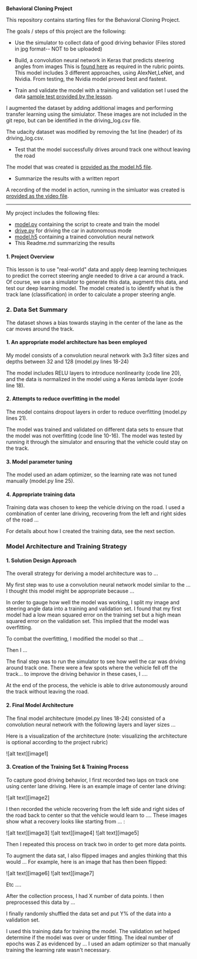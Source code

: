 **Behavioral Cloning Project**

This repository contains starting files for the Behavioral Cloning Project.

The goals / steps of this project are the following:
* Use the simulator to collect data of good driving behavior
(Files stored in jpg format-- NOT to be uploaded)

* Build, a convolution neural network in Keras that predicts steering angles from images
This is [found here](model.py) as required in the rubric points. This model includes 3 different approaches, using AlexNet,LeNet, and Nvidia. From testing, the Nvidia model proved best and fastest.

* Train and validate the model with a training and validation set
I used the data [sample test provided by the lesson](https://d17h27t6h515a5.cloudfront.net/topher/2016/December/584f6edd_data/data.zip).

I augmented the dataset by adding additional images and performing transfer learning using the simiulator. These images are not included in the git repo, but can be identified in the driving_log.csv file.

The udacity dataset was modified by removing the 1st line (header) of its driving_log.csv.

* Test that the model successfully drives around track one without leaving the road

The model that was created is [provided as the model.h5 file](model.h5).

* Summarize the results with a written report

A recording of the model in action, running in the simluator was created is [provided as the video file](video.mp4).

---

My project includes the following files:
* [model.py](model.py) containing the script to create and train the model
* [drive.py](drive.py) for driving the car in autonomous mode
* [model.h5](model.h5) containing a trained convolution neural network 
* This Readme.md summarizing the results

#### 1. Project Overview

This lesson is to use "real-world" data and apply deep learning techniques to predict the correct steering angle needed to drive a car around a track. Of course, we use a simulator to generate this data, augment this data, and test our deep learning model. The model created is to identify what is the track lane (classification) in order to calculate a proper steering angle.

### 2. Data Set Summary

The dataset shows a bias towards staying in the center of the lane as the car moves around the track. 






#### 1. An appropriate model architecture has been employed

My model consists of a convolution neural network with 3x3 filter sizes and depths between 32 and 128 (model.py lines 18-24) 

The model includes RELU layers to introduce nonlinearity (code line 20), and the data is normalized in the model using a Keras lambda layer (code line 18). 

#### 2. Attempts to reduce overfitting in the model

The model contains dropout layers in order to reduce overfitting (model.py lines 21). 

The model was trained and validated on different data sets to ensure that the model was not overfitting (code line 10-16). The model was tested by running it through the simulator and ensuring that the vehicle could stay on the track.

#### 3. Model parameter tuning

The model used an adam optimizer, so the learning rate was not tuned manually (model.py line 25).

#### 4. Appropriate training data

Training data was chosen to keep the vehicle driving on the road. I used a combination of center lane driving, recovering from the left and right sides of the road ... 

For details about how I created the training data, see the next section. 

### Model Architecture and Training Strategy

#### 1. Solution Design Approach

The overall strategy for deriving a model architecture was to ...

My first step was to use a convolution neural network model similar to the ... I thought this model might be appropriate because ...

In order to gauge how well the model was working, I split my image and steering angle data into a training and validation set. I found that my first model had a low mean squared error on the training set but a high mean squared error on the validation set. This implied that the model was overfitting. 

To combat the overfitting, I modified the model so that ...

Then I ... 

The final step was to run the simulator to see how well the car was driving around track one. There were a few spots where the vehicle fell off the track... to improve the driving behavior in these cases, I ....

At the end of the process, the vehicle is able to drive autonomously around the track without leaving the road.

#### 2. Final Model Architecture

The final model architecture (model.py lines 18-24) consisted of a convolution neural network with the following layers and layer sizes ...

Here is a visualization of the architecture (note: visualizing the architecture is optional according to the project rubric)

![alt text][image1]

#### 3. Creation of the Training Set & Training Process

To capture good driving behavior, I first recorded two laps on track one using center lane driving. Here is an example image of center lane driving:

![alt text][image2]

I then recorded the vehicle recovering from the left side and right sides of the road back to center so that the vehicle would learn to .... These images show what a recovery looks like starting from ... :

![alt text][image3]
![alt text][image4]
![alt text][image5]

Then I repeated this process on track two in order to get more data points.

To augment the data sat, I also flipped images and angles thinking that this would ... For example, here is an image that has then been flipped:

![alt text][image6]
![alt text][image7]

Etc ....

After the collection process, I had X number of data points. I then preprocessed this data by ...


I finally randomly shuffled the data set and put Y% of the data into a validation set. 

I used this training data for training the model. The validation set helped determine if the model was over or under fitting. The ideal number of epochs was Z as evidenced by ... I used an adam optimizer so that manually training the learning rate wasn't necessary.
